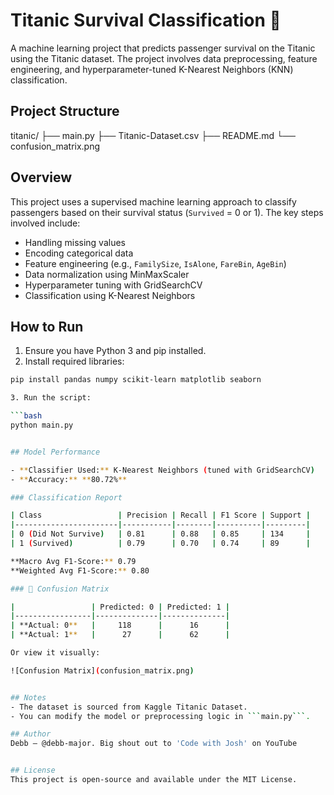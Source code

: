 # Titanic Survival Classification 🚢

A machine learning project that predicts passenger survival on the Titanic using the Titanic dataset. The project involves data preprocessing, feature engineering, and hyperparameter-tuned K-Nearest Neighbors (KNN) classification.

## Project Structure

titanic/
├── main.py
├── Titanic-Dataset.csv
├── README.md
└── confusion_matrix.png 


## Overview

This project uses a supervised machine learning approach to classify passengers based on their survival status (`Survived` = 0 or 1). The key steps involved include:

- Handling missing values
- Encoding categorical data
- Feature engineering (e.g., `FamilySize`, `IsAlone`, `FareBin`, `AgeBin`)
- Data normalization using MinMaxScaler
- Hyperparameter tuning with GridSearchCV
- Classification using K-Nearest Neighbors

## How to Run

1. Ensure you have Python 3 and pip installed.
2. Install required libraries:

```bash
pip install pandas numpy scikit-learn matplotlib seaborn

3. Run the script:

```bash
python main.py


## Model Performance

- **Classifier Used:** K-Nearest Neighbors (tuned with GridSearchCV)
- **Accuracy:** **80.72%**

### Classification Report

| Class                 | Precision | Recall | F1 Score | Support |
|-----------------------|-----------|--------|----------|---------|
| 0 (Did Not Survive)   | 0.81      | 0.88   | 0.85     | 134     |
| 1 (Survived)          | 0.79      | 0.70   | 0.74     | 89      |

**Macro Avg F1-Score:** 0.79  
**Weighted Avg F1-Score:** 0.80  

### 📌 Confusion Matrix

|                 | Predicted: 0 | Predicted: 1 |
|-----------------|--------------|--------------|
| **Actual: 0**   |     118      |      16      |
| **Actual: 1**   |      27      |      62      |

Or view it visually:

![Confusion Matrix](confusion_matrix.png)


## Notes
- The dataset is sourced from Kaggle Titanic Dataset.
- You can modify the model or preprocessing logic in ```main.py```.

## Author
Debb – @debb-major. Big shout out to 'Code with Josh' on YouTube


## License
This project is open-source and available under the MIT License.

